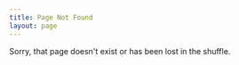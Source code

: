 ```yaml
---
title: Page Not Found
layout: page
---
```


Sorry, that page doesn't exist or has been lost in the shuffle.

